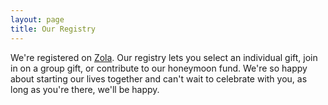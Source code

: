 ```yaml
---
layout: page
title: Our Registry
---
```


We're registered on [Zola](https://www.zola.com/registry/georgianna-and-bryan). Our registry lets you select an individual gift, join in on a group gift, or contribute to our honeymoon fund. We're so happy about starting our lives together and can't wait to celebrate with you, as long as you're there, we'll be happy.